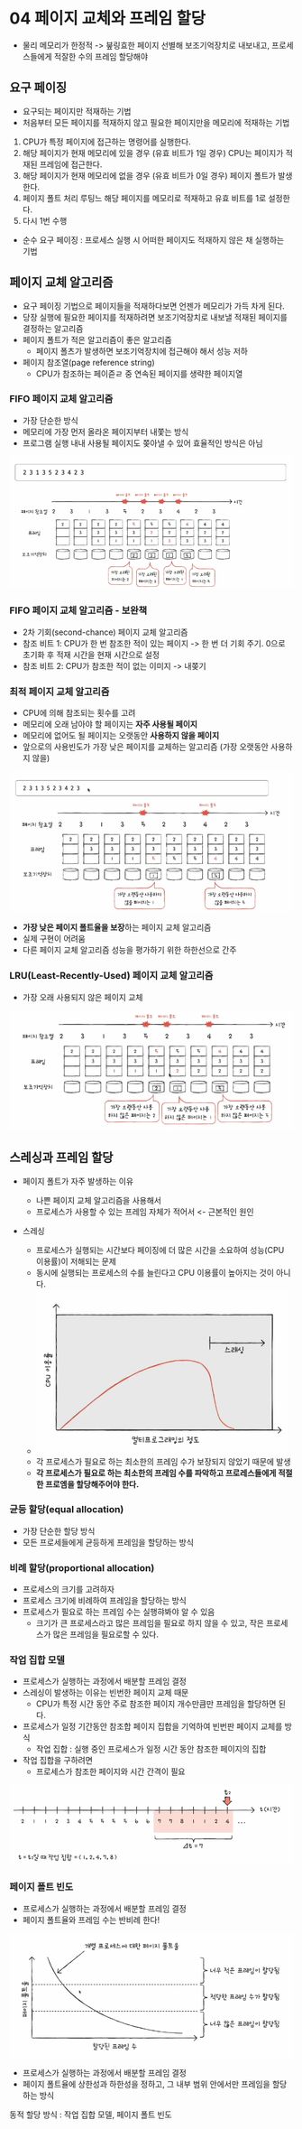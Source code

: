 # 04 페이지 교체와 프레임 할당
- 물리 메모리가 한정적 -> 붚링효한 페이지 선별해 보조기억장치로 내보내고, 프로세스들에게 적잘한 수의 프레임 할당해야

## 요구 페이징
- 요구되는 페이지만 적재하는 기법
- 처음부터 모든 페이지를 적재하지 않고 필요한 페이지만을 메모리에 적재하는 기법

1. CPU가 특정 페이지에 접근하는 명령어를 실행한다.
2. 해당 페이지가 현재 메모리에 있을 경우 (유효 비트가 1일 경우) CPU는 페이지가 적재된 프레임에 접근한다.
3. 해당 페이지가 현재 메모리에 없을 경우 (유효 비트가 0일 경우) 페이지 폴트가 발생한다.
4. 페이지 폴트 처리 루팅느 해당 페이지를 메모리로 적재하고 유효 비트를 1로 설정한다.
5. 다시 1번 수행

- 순수 요구 페이징 : 프로세스 실행 시 어떠한 페이지도 적재하지 않은 채 실행하는 기법

## 페이지 교체 알고리즘
- 요구 페이징 기법으로 페이지들을 적재하다보면 언젠가 메모리가 가득 차게 된다.
- 당장 실행에 필요한 페이지를 적재하려면 보조기억장치로 내보낼 적재된 페이지를 결정하는 알고리즘
- 페이지 폴트가 적은 알고리즘이 좋은 알고리즘
  - 페이지 폴츠가 발생하면 보조기억장치에 접근해야 해서 성능 저하
- 페이지 참조열(page reference string)
  - CPU가 참조하는 페이즏ㄹ 중 연속된 페이지를 생략한 페이지열


### FIFO 페이지 교체 알고리즘
- 가장 단순한 방식
- 메모리에 가장 먼저 올라온 페이지부터 내쫓는 방식
- 프로그램 실행 내내 사용될 페이지도 쫒아낼 수 있어 효율적인 방식은 아님

![img_15.png](imgs/img_15.png)

### FIFO 페이지 교체 알고리즘 - 보완책
- 2차 기회(second-chance) 페이지 교체 알고리즘
- 참조 비트 1: CPU가 한 번 참조한 적이 있는 페이지 -> 한 번 더 기회 주기. 0으로 초기화 후 적재 시간을 현재 시간으로 설정
- 참조 비트 2: CPU가 참조한 적이 없는 이미지 -> 내쫒기

### 최적 페이지 교체 알고리즘
- CPU에 의해 참조되는 횟수를 고려
- 메모리에 오래 남아야 할 페이지는 **자주 사용될 페이지**
- 메모리에 없어도 될 페이지는 오랫동안 **사용하지 않을 페이지**
- 앞으로의 사용빈도가 가장 낮은 페이지를 교체하는 알고리즘 (가장 오랫동안 사용하지 않을)

![img_16.png](imgs/img_16.png)


- **가장 낮은 페이지 폴트율을 보장**하는 페이지 교체 알고리즘 
- 실제 구현이 어려움
- 다른 페이지 교체 알고리즘 성능을 평가하기 위한 하한선으로 간주

### LRU(Least-Recently-Used) 페이지 교체 알고리즘
- 가장 오래 사용되지 않은 페이지 교체

![img_17.png](imgs/img_17.png)

## 스레싱과 프레임 할당
- 페이지 폴트가 자주 발생하는 이유
  - 나쁜 페이지 교체 알고리즘을 사용해서
  - 프로세스가 사용할 수 있는 프레임 자체가 적어서 <- 근본적인 원인

- 스레싱
  - 프로세스가 실행되는 시간보다 페이징에 더 많은 시간을 소요하여 성능(CPU 이용률)이 저해되는 문제
  - 동시에 실행되는 프로세스의 수를 늘린다고 CPU 이용률이 높아지는 것이 아니다. 
  - ![img_18.png](imgs/img_18.png)
  - 각 프로세스가 필요로 하는 최소한의 프레임 수가 보장되지 않았기 때문에 발생
  - **각 프로세스가 필요로 하는 최소한의 프레임 수를 파악하고 프로레스들에게 적절한 프로엠을 할당해주어야 한다.**

### 균등 할당(equal allocation)
- 가장 단순한 할당 방식
- 모든 프로세들에게 균등하게 프레임을 할당하는 방식

### 비례 할당(proportional allocation)
- 프로세스의 크기를 고려하자
- 프로세스 크기에 비례하여 프레임을 할당하는 방식
- 프로세스가 필요로 하는 프레임 수는 실행햐봐야 알 수 있음
  - 크기가 큰 프로세스라고 많은 프레임을 필요로 하지 않을 수 있고, 작은 프로세스가 많은 프레임을 필요로할 수 있다.

### 작업 집합 모델
- 프로세스가 실행하는 과정에서 배분할 프레임 결정
- 스레싱이 발생하는 이유는 빈번한 페이지 교체 때문
  - CPU가 특정 시간 동안 주로 참조한 페이지 개수만큼만 프레임을 할당하면 된다.
- 프로세스가 일정 기간동안 참조합 페이지 집합을 기억하여 빈번판 페이지 교체를 방식
  - 작업 집합 : 실행 중인 프로세스가 일정 시간 동안 참조한 페이지의 집합
- 작업 집합을 구하려면
  - 프로세스가 참조한 페이지와 시간 간격이 필요

![img_19.png](imgs/img_19.png)

### 페이지 폴트 빈도
- 프로세스가 실행하는 과정에서 배분할 프레임 결정
- 페이지 폴트율와 프레임 수는 반비례 한다!

![img_20.png](imgs/img_20.png)

- 프로세스가 실행하는 과정에서 배분할 프레임 결정
- 페이지 폴트율에 상한성과 하한성을 정하고, 그 내부 범위 안에서만 프레임을 할당하는 방식

동적 할당 방식 : 작업 집합 모델, 페이지 폴트 빈도